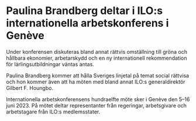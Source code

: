 # Paulina Brandberg deltar i ILO:s internationella arbetskonferens i Genève

Under konferensen diskuteras bland annat rättvis omställning till gröna och hållbara ekonomier, arbetarskydd och en ny internationell rekommendation för lärlingsutbildningar väntas antas.

Paulina Brandberg kommer att hålla Sveriges linjetal på temat social rättvisa och hon kommer även att ha möten med bland annat ILO:s generaldirektör Gilbert F. Houngbo.

Internationella arbetskonferensens hundraelfte möte sker i Genève den 5–16 juni 2023. På mötet deltar representanter från regeringar, arbetsgivare och arbetstagare från ILO:s medlemsstater.
